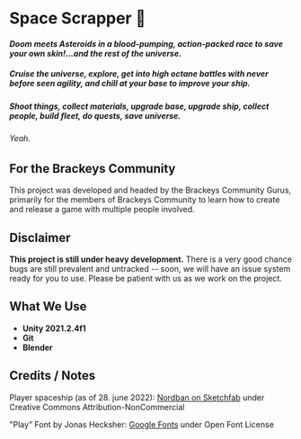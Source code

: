 # Space Scrapper :rocket:

#### *Doom meets Asteroids in a blood-pumping, action-packed race to save your own skin!...and the rest of the universe.*

##### Cruise the universe, explore, get into high octane battles with never before seen agility, and chill at your base to improve your ship.

##### *Shoot things, collect materials, upgrade base, upgrade ship, collect people, build fleet, do quests, save universe.*

###### *Yeah.*


## For the Brackeys Community

This project was developed and headed by the Brackeys Community Gurus, primarily for the members of Brackeys Community to learn how to create and release a game with multiple people involved.


## Disclaimer

**This project is still under heavy development.** There is a very good chance bugs are still prevalent and untracked -- soon, we will have an issue system ready for you to use. Please be patient with us as we work on the project.


## What We Use

- **Unity 2021.2.4f1**
- **Git**
- **Blender**

## Credits / Notes

Player spaceship (as of 28. june 2022): [Nordban on Sketchfab](https://sketchfab.com/3d-models/space-ship-concept-textured-dd29fe9836e8401fa287fb20b09c5638) under Creative Commons Attribution-NonCommercial


"Play" Font by Jonas Hecksher: [Google Fonts](https://fonts.google.com/specimen/Play?category=Serif,Sans+Serif,Display,Monospace#about) under Open Font License